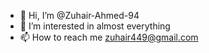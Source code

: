 - 👋 Hi, I’m @Zuhair-Ahmed-94
- 👀 I’m interested in almost everything 
- 📫 How to reach me zuhair449@gmail.com

<!---
Zuhair-Ahmed-94/Zuhair-Ahmed-94 is a ✨ special ✨ repository because its `README.md` (this file) appears on your GitHub profile.
You can click the Preview link to take a look at your changes.
--->
